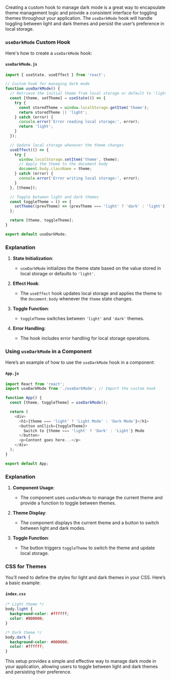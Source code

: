 Creating a custom hook to manage dark mode is a great way to encapsulate theme management logic and provide a consistent interface for toggling themes throughout your application. The `useDarkMode` hook will handle toggling between light and dark themes and persist the user’s preference in local storage.

### `useDarkMode` Custom Hook

Here's how to create a `useDarkMode` hook:

#### `useDarkMode.js`

```javascript
import { useState, useEffect } from 'react';

// Custom hook for managing dark mode
function useDarkMode() {
  // Retrieve the initial theme from local storage or default to 'light'
  const [theme, setTheme] = useState(() => {
    try {
      const storedTheme = window.localStorage.getItem('theme');
      return storedTheme || 'light';
    } catch (error) {
      console.error('Error reading local storage:', error);
      return 'light';
    }
  });

  // Update local storage whenever the theme changes
  useEffect(() => {
    try {
      window.localStorage.setItem('theme', theme);
      // Apply the theme to the document body
      document.body.className = theme;
    } catch (error) {
      console.error('Error writing local storage:', error);
    }
  }, [theme]);

  // Toggle between light and dark themes
  const toggleTheme = () => {
    setTheme((prevTheme) => (prevTheme === 'light' ? 'dark' : 'light'));
  };

  return [theme, toggleTheme];
}

export default useDarkMode;
```

### Explanation

1. **State Initialization**:
   - `useDarkMode` initializes the theme state based on the value stored in local storage or defaults to `'light'`.

2. **Effect Hook**:
   - The `useEffect` hook updates local storage and applies the theme to the `document.body` whenever the `theme` state changes.

3. **Toggle Function**:
   - `toggleTheme` switches between `'light'` and `'dark'` themes.

4. **Error Handling**:
   - The hook includes error handling for local storage operations.

### Using `useDarkMode` in a Component

Here’s an example of how to use the `useDarkMode` hook in a component:

#### `App.js`

```javascript
import React from 'react';
import useDarkMode from './useDarkMode'; // Import the custom hook

function App() {
  const [theme, toggleTheme] = useDarkMode();

  return (
    <div>
      <h1>{theme === 'light' ? 'Light Mode' : 'Dark Mode'}</h1>
      <button onClick={toggleTheme}>
        Switch to {theme === 'light' ? 'Dark' : 'Light'} Mode
      </button>
      <p>Content goes here...</p>
    </div>
  );
}

export default App;
```

### Explanation

1. **Component Usage**:
   - The component uses `useDarkMode` to manage the current theme and provide a function to toggle between themes.

2. **Theme Display**:
   - The component displays the current theme and a button to switch between light and dark modes.

3. **Toggle Function**:
   - The button triggers `toggleTheme` to switch the theme and update local storage.

### CSS for Themes

You’ll need to define the styles for light and dark themes in your CSS. Here’s a basic example:

#### `index.css`

```css
/* Light theme */
body.light {
  background-color: #ffffff;
  color: #000000;
}

/* Dark theme */
body.dark {
  background-color: #000000;
  color: #ffffff;
}
```

This setup provides a simple and effective way to manage dark mode in your application, allowing users to toggle between light and dark themes and persisting their preference.